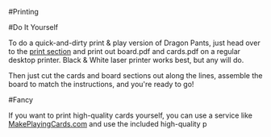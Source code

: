 #Printing

#Do It Yourself

To do a quick-and-dirty print & play version of Dragon Pants, just head over to the [print section](https://github.com/larsiusprime/boardgames/tree/master/dragon_pants/print)
and print out board.pdf and cards.pdf on a regular desktop printer. Black & White laser printer works best, but any will do.

Then just cut the cards and board sections out along the lines, assemble the board to match the instructions, and you're ready to go!

#Fancy

If you want to print high-quality cards yourself, you can use a service like [MakePlayingCards.com](http://www.makeplayingcards.com/) and use the included high-quality p
